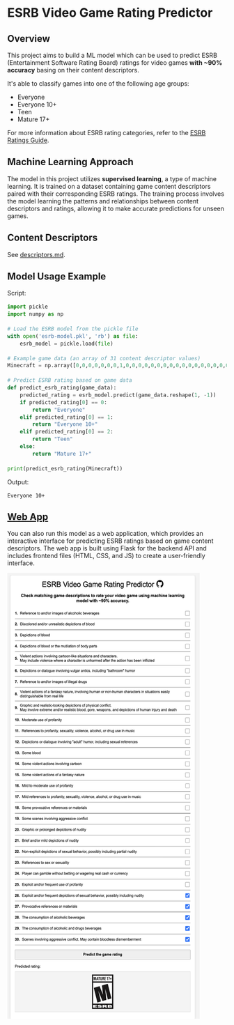 # ESRB Video Game Rating Predictor

## Overview

This project aims to build a ML model which can be used to predict ESRB (Entertainment Software Rating Board) ratings for video games **with ~90% accuracy** basing on their content descriptors.

It's able to classify games into one of the following age groups:

- Everyone
- Everyone 10+
- Teen
- Mature 17+

For more information about ESRB rating categories, refer to the [ESRB Ratings Guide](https://www.esrb.org/ratings-guide/).

## Machine Learning Approach

The model in this project utilizes **supervised learning**, a type of machine learning. It is trained on a dataset containing game content descriptors paired with their corresponding ESRB ratings. The training process involves the model learning the patterns and relationships between content descriptors and ratings, allowing it to make accurate predictions for unseen games.

## Content Descriptors

See [descriptors.md](descriptors.md).

## Model Usage Example

Script:

```python
import pickle
import numpy as np

# Load the ESRB model from the pickle file
with open('esrb-model.pkl', 'rb') as file:
    esrb_model = pickle.load(file)

# Example game data (an array of 31 content descriptor values)
Minecraft = np.array([0,0,0,0,0,0,0,1,0,0,0,0,0,0,0,0,0,0,0,0,0,0,0,0,0,0,0,0,0,0,0])

# Predict ESRB rating based on game data
def predict_esrb_rating(game_data):
    predicted_rating = esrb_model.predict(game_data.reshape(1, -1))
    if predicted_rating[0] == 0:
        return "Everyone"
    elif predicted_rating[0] == 1:
        return "Everyone 10+"
    elif predicted_rating[0] == 2:
        return "Teen"
    else:
        return "Mature 17+"

print(predict_esrb_rating(Minecraft))
```

Output:

```
Everyone 10+
```

## [Web App](./webApp/)

You can also run this model as a web application, which provides an interactive interface for predicting ESRB ratings based on game content descriptors. The web app is built using Flask for the backend API and includes frontend files (HTML, CSS, and JS) to create a user-friendly interface.

![Web App Screenshot](./webApp/webApp.png)
